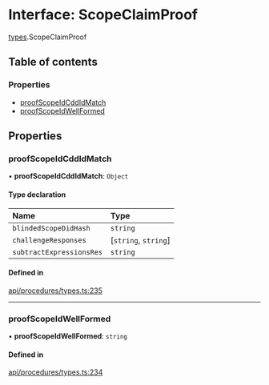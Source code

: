 # Interface: ScopeClaimProof

[types](../wiki/types).ScopeClaimProof

## Table of contents

### Properties

- [proofScopeIdCddIdMatch](../wiki/types.ScopeClaimProof#proofscopeidcddidmatch)
- [proofScopeIdWellFormed](../wiki/types.ScopeClaimProof#proofscopeidwellformed)

## Properties

### proofScopeIdCddIdMatch

• **proofScopeIdCddIdMatch**: `Object`

#### Type declaration

| Name | Type |
| :------ | :------ |
| `blindedScopeDidHash` | `string` |
| `challengeResponses` | [`string`, `string`] |
| `subtractExpressionsRes` | `string` |

#### Defined in

[api/procedures/types.ts:235](https://github.com/PolymathNetwork/polymesh-sdk/blob/c6fe1be3/src/api/procedures/types.ts#L235)

___

### proofScopeIdWellFormed

• **proofScopeIdWellFormed**: `string`

#### Defined in

[api/procedures/types.ts:234](https://github.com/PolymathNetwork/polymesh-sdk/blob/c6fe1be3/src/api/procedures/types.ts#L234)
